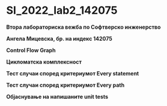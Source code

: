 # SI_2022_lab2_142075
**Втора лабораториска вежба по Софтверско инженерство**

**Ангела Мицевска, бр. на индекс 142075**

**Control Flow Graph**

**Цикломатска комплексност**

**Тест случаи според критериумот Every statement**

**Тест случаи според критериумот Every path**

**Објаснување на напишаните unit tests**

